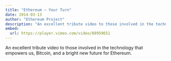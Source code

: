 ```yaml
---
title: "Ethereum – Your Turn"
date: 2014-03-13
author: "Ethereum Project"
description: "An excellent tribute video to those involved in the technology that empowers us, Bitcoin, and a bright new future for Ethereum."
embed:
  url: https://player.vimeo.com/video/88959651
---
```


An excellent tribute video to those involved in the technology that empowers us, Bitcoin, and a bright new future for Ethereum.

